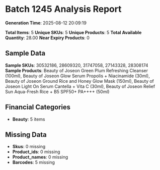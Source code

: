 # Batch 1245 Analysis Report

**Generation Time**: 2025-08-12 20:09:19

**Total Items**: 5
**Unique SKUs**: 5
**Unique Products**: 5
**Total Available Quantity**: 28.00
**Near Expiry Products**: 0

## Sample Data
**Sample SKUs**: 30532186, 28609320, 31747058, 27143328, 28308174
**Sample Products**: Beauty of Joseon Green Plum Refreshing Cleanser (100ml), Beauty of Joseon Glow Serum Propolis + Niacinamide (30ml), Beauty of Joseon Ground Rice and Honey Glow Mask (150ml), Beauty of Joseon Light On Serum Cantella + Vita C (30ml), Beauty of Joseon Relief Sun Aqua-Fresh Rice + B5 SPF50+ PA++++ (50ml)

## Financial Categories
- **Beauty**: 5 items

## Missing Data
- **Skus**: 0 missing
- **Product_ids**: 0 missing
- **Product_names**: 0 missing
- **Barcodes**: 5 missing
